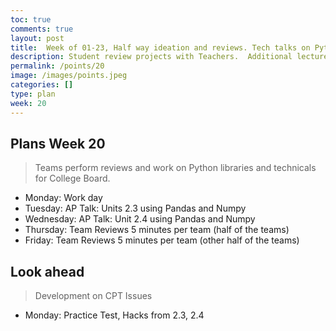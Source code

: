 ```yaml
---
toc: true
comments: true
layout: post
title:  Week of 01-23, Half way ideation and reviews. Tech talks on Python libraries pandas and numpy.
description: Student review projects with Teachers.  Additional lectures are provided on data tools and correlation to College Board
permalink: /points/20
image: /images/points.jpeg
categories: []
type: plan
week: 20
---
```


## Plans Week 20
> Teams perform reviews and work on Python libraries and technicals for College Board.
- Monday: Work day
- Tuesday: AP Talk: Units 2.3 using Pandas and Numpy
- Wednesday: AP Talk: Unit 2.4  using Pandas and Numpy
- Thursday: Team Reviews 5 minutes per team (half of the teams)
- Friday: Team Reviews 5 minutes per team (other half of the teams)

## Look ahead
> Development on CPT Issues
- Monday: Practice Test, Hacks from 2.3, 2.4
